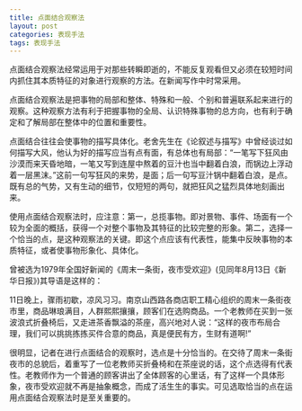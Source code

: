```yaml
---
title: 点面结合观察法
layout: post
categories: 表现手法
tags: 表现手法
---
```


点面结合观察法经常运用于对那些转瞬即逝的，不能反复观看但又必须在较短时间内抓住其本质特征的对象进行观察的方法。在新闻写作中时常采用。

点面结合观察法是把事物的局部和整体、特殊和一般、个别和普遍联系起来进行的观察。这种观察方法有利于把握事物的全局、认识特殊事物的总方向，也有利于确定和了解局部在整体中的位置和重要性。

点面结合往往会使事物的描写具体化。老舍先生在《论叙述与描写》中曾经谈过如何描写大风，他认为好的描写应当有点有面，有总体也有局部：“一笔写下狂风由沙漠而来天昏地暗，一笔又写到连屋中熬着的豆汁也当中翻着白浪，而锅边上浮动着一层黑沫。”这前一句写狂风的来势，是面；后一句写豆汁锅中翻着白浪，是点。既有总的气势，又有生动的细节，仅短短的两句，就把狂风之猛烈具体地刻画出来。

使用点面结合观察法时，应注意：第一，总揽事物。即对景物、事件、场面有一个较为全面的概括，获得一个对整个事物及其特征的比较完整的形象。第二，选择一个恰当的点，是这种观察法的关键。即这个点应该有代表性，能集中反映事物的本质特征，或者使事物形象化、具体化。

曾被选为1979年全国好新闻的《周末一条街，夜市受欢迎》(见同年8月13日《新华日报》)其导语是这样的：

11日晚上，骤雨初歇，凉风习习。南京山西路各商店职工精心组织的周末一条街夜市里，商品琳琅满目，人群熙熙攘攘，顾客们在选购商品。一个老教师在买到一张波浪式折叠椅后，又走进茶香飘溢的茶座，高兴地对人说：“这样的夜市布局合理，我们可以挑挑拣拣买件合意的商品，真是便民有方，生财有道啊!”

很明显，记者在进行点面结合的观察时，选点是十分恰当的。在交待了周末一条街夜市的总貌后，着重写了一位老教师买折叠椅和在茶座说的话，这个点选得有代表性。老教师作为一个普通的顾客讲出了全体顾客的心里话，有了这样一个具体形象，夜市受欢迎就不再是抽象概念，而成了活生生的事实。可见选取恰当的点在运用点面结合观察法时是至关重要的。 